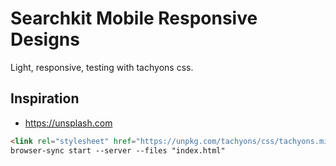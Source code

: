 # Searchkit Mobile Responsive Designs

Light, responsive, testing with tachyons css.

## Inspiration

* https://unsplash.com

```html
<link rel="stylesheet" href="https://unpkg.com/tachyons/css/tachyons.min.css">
browser-sync start --server --files "index.html"
```
